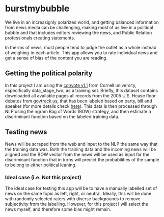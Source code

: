 # burstmybubble
We live in an increasignly polarized world, and getting balanced information from news media can be challenging, making most of us live in a political bubble and that includes editors reviewing the news, and Public Relation professionals creating statements. 

In therms of news, most people tend to judge the outlet as a whole instead of weighing-in each article. This app allows you to rate individual news and get a sense of bias of the content you are reading. 

## Getting the political polarity
In this project I am using the [convote v1.1](http://www.cs.cornell.edu/home/llee/data/convote.html) from Cornell university, especifically data_stage_two, as a training set. Briefly, this dataset contains downloaded all available pages all records from the 2005 U.S. House floor debates from [govtrack.us](govtrack.us), that has been labeled based on party, bill and speaker (for more details check [here](http://www.cs.cornell.edu/home/llee/data/convote/README.v1.1.txt)). This data is then processed through NLP using the ngram Bag of Words (BOW) strategy, and then estimate a discriminant function based on the labeled training data.

## Testing news
News will be scraped from the web and input to the NLP the same way that the training data was. Both the training data and the incoming news will be aligned and the BOW vector from the news will be used as input for the discriminant function that in turns will predict the probabilities of the sample to belong to either political leaning.

### Ideal case (i.e. Not this project)
The ideal case for testing this app will be to have a manually labelled set of news on the same topic as left, right, or neutral. Ideally, this will be done with randomly selected raters with diverse backgrounds to remove subjectivity from the labelling. However, for this project I will select the news myself, and therefore some bias might remain.

